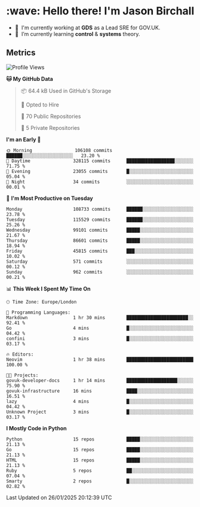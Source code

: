 <h1 align="left" id="jason-title">:wave: Hello there! I'm Jason Birchall</h1>

- :office: &nbsp;I'm currently working at **GDS** as a Lead SRE for GOV.UK.
- :seedling: &nbsp;I’m currently learning **control** & **systems** theory.

<h2>Metrics</h2>

<!--START_SECTION:waka-->
![Profile Views](http://img.shields.io/badge/Profile%20Views-0-blue)

**🐱 My GitHub Data** 

> 📦 64.4 kB Used in GitHub's Storage 
 > 
> 💼 Opted to Hire
 > 
> 📜 70 Public Repositories 
 > 
> 🔑 5 Private Repositories 
 > 
**I'm an Early 🐤** 

```text
🌞 Morning                106108 commits      ██████░░░░░░░░░░░░░░░░░░░   23.20 % 
🌆 Daytime                328115 commits      ██████████████████░░░░░░░   71.75 % 
🌃 Evening                23055 commits       █░░░░░░░░░░░░░░░░░░░░░░░░   05.04 % 
🌙 Night                  34 commits          ░░░░░░░░░░░░░░░░░░░░░░░░░   00.01 % 
```
📅 **I'm Most Productive on Tuesday** 

```text
Monday                   108733 commits      ██████░░░░░░░░░░░░░░░░░░░   23.78 % 
Tuesday                  115529 commits      ██████░░░░░░░░░░░░░░░░░░░   25.26 % 
Wednesday                99101 commits       █████░░░░░░░░░░░░░░░░░░░░   21.67 % 
Thursday                 86601 commits       █████░░░░░░░░░░░░░░░░░░░░   18.94 % 
Friday                   45815 commits       ███░░░░░░░░░░░░░░░░░░░░░░   10.02 % 
Saturday                 571 commits         ░░░░░░░░░░░░░░░░░░░░░░░░░   00.12 % 
Sunday                   962 commits         ░░░░░░░░░░░░░░░░░░░░░░░░░   00.21 % 
```


📊 **This Week I Spent My Time On** 

```text
🕑︎ Time Zone: Europe/London

💬 Programming Languages: 
Markdown                 1 hr 30 mins        ███████████████████████░░   92.41 % 
Go                       4 mins              █░░░░░░░░░░░░░░░░░░░░░░░░   04.42 % 
confini                  3 mins              █░░░░░░░░░░░░░░░░░░░░░░░░   03.17 % 

🔥 Editors: 
Neovim                   1 hr 38 mins        █████████████████████████   100.00 % 

🐱‍💻 Projects: 
govuk-developer-docs     1 hr 14 mins        ███████████████████░░░░░░   75.90 % 
govuk-infrastructure     16 mins             ████░░░░░░░░░░░░░░░░░░░░░   16.51 % 
lazy                     4 mins              █░░░░░░░░░░░░░░░░░░░░░░░░   04.42 % 
Unknown Project          3 mins              █░░░░░░░░░░░░░░░░░░░░░░░░   03.17 % 
```

**I Mostly Code in Python** 

```text
Python                   15 repos            █████░░░░░░░░░░░░░░░░░░░░   21.13 % 
Go                       15 repos            █████░░░░░░░░░░░░░░░░░░░░   21.13 % 
HTML                     15 repos            █████░░░░░░░░░░░░░░░░░░░░   21.13 % 
Ruby                     5 repos             ██░░░░░░░░░░░░░░░░░░░░░░░   07.04 % 
Smarty                   2 repos             █░░░░░░░░░░░░░░░░░░░░░░░░   02.82 % 
```




 Last Updated on 26/01/2025 20:12:39 UTC
<!--END_SECTION:waka-->

<!-- links -->

[issues page]: https://github.com/jasonBirchall/jasonBirchall/issues "jasonBirchall/issues"
